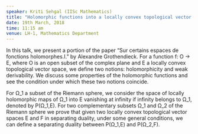 ```yaml
---
speaker: Kriti Sehgal (IISc Mathematics) 
title: "Holomorphic functions into a locally convex topological vector space"
date: 19th March, 2018
time: 11:15 am
venue: LH-1, Mathematics Department
---
```


 In this talk, we present a portion of the paper “Sur certains espaces de fonctions holomorphes.I.” by Alexandre Grothendieck. For a function f: O → E, where O is an open subset of the complex
plane and E a locally convex topological vector space, we define two notions: holomorphicity and weak derivability. We discuss some properties of the holomorphic functions and see the condition under which
these two notions coincide.

For Ω_1 a subset of the Riemann sphere, we consider the space of locally holomorphic maps of Ω_1 into E vanishing at infinity if infinity belongs to Ω_1, denoted by P(Ω_1,E). For two complementary subsets
Ω_1 and Ω_2 of the Riemann sphere we prove that given two locally convex topological vector spaces E and F in separating duality, under some general conditions, we can define a separating duality between P(Ω_1,E) and P(Ω_2,F).

